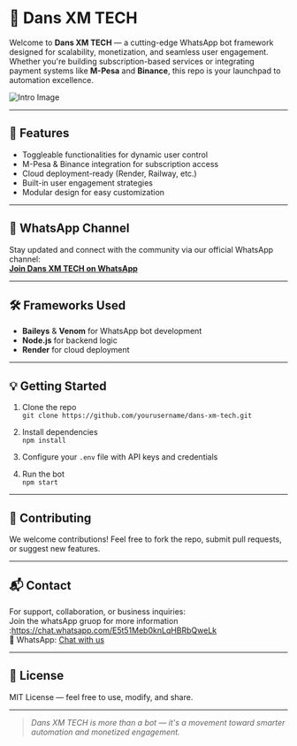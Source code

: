 # 🧠 Dans XM TECH

Welcome to **Dans XM TECH** — a cutting-edge WhatsApp bot framework designed for scalability, monetization, and seamless user engagement. Whether you're building subscription-based services or integrating payment systems like **M-Pesa** and **Binance**, this repo is your launchpad to automation excellence.

![Intro Image](https://www.linkedin.com/posts/xmodulo_network-virtualization-is-a-networking-technology-activity-7290716722980880385-5k9v) 

---

## 🚀 Features

- Toggleable functionalities for dynamic user control
- M-Pesa & Binance integration for subscription access
- Cloud deployment-ready (Render, Railway, etc.)
- Built-in user engagement strategies
- Modular design for easy customization

---

## 📱 WhatsApp Channel

Stay updated and connect with the community via our official WhatsApp channel:  
**[Join Dans XM TECH on WhatsApp](https://wa.me/254757717976)** <!-- Replace with your actual channel link -->

---

## 🛠 Frameworks Used

- **Baileys** & **Venom** for WhatsApp bot development
- **Node.js** for backend logic
- **Render** for cloud deployment

---

## 💡 Getting Started

1. Clone the repo  
   `git clone https://github.com/yourusername/dans-xm-tech.git`

2. Install dependencies  
   `npm install`

3. Configure your `.env` file with API keys and credentials

4. Run the bot  
   `npm start`

---

## 🤝 Contributing

We welcome contributions! Feel free to fork the repo, submit pull requests, or suggest new features.

---

## 📬 Contact

For support, collaboration, or business inquiries:  
 Join the whatsApp gruop for more information 
:https://chat.whatsapp.com/E5t51Meb0knLqHBRbQweLk  
📱 WhatsApp: [Chat with us](https://wa.me/254757717976)

---

## 🧭 License

MIT License — feel free to use, modify, and share.

---

> _Dans XM TECH is more than a bot — it's a movement toward smarter automation and monetized engagement._
